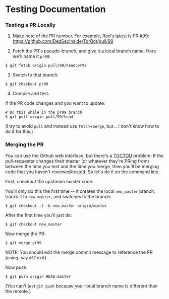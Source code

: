 # Testing Documentation

### Testing a PR Locally 

1. Make note of the PR number. For example, Rod's latest is PR #99: https://github.com/DedSecInside/TorBot/pull/99

2. Fetch the PR's pseudo-branch, and give it a local branch name. Here we'll name it `pr99`:
  ```
  $ git fetch origin pull/99/head:pr99
  ```

3. Switch to that branch:
  ```
  $ git checkout pr99
  ```

4. Compile and test.

If the PR code changes and you want to update:

```
# Do this while in the pr99 branch
$ git pull origin pull/99/head
```

(I try to avoid `pull` and instead use `fetch`+`merge`, but... I don't know how to do it for this.)

### Merging the PR

You can use the Github web interface, but there's a [TOCTOU](https://en.wikipedia.org/wiki/Time_of_check_to_time_of_use) problem: If the pull-requester changes their master (or whatever they're PRing from) between the time you test and the time you merge, then you'll be merging code that you haven't reviewed/tested. So let's do it on the command line.

First, checkout the upstream master code:

You'll only do this the first time -- it creates the local `new_master` branch, tracks it to `new_master`, and switches to the branch:
```
$ git checkout -t -b new_master origin/master
```

After the first time you'll just do:
```
$ git checkout new_master
```

Now merge the PR:
```
$ git merge pr99
```

NOTE: You should edit the merge commit message to reference the PR (using, say `#37` in it).

Now push:
```
$ git push origin HEAD:master
```

(You can't just `git push` because your local branch name is different than the remote.)

